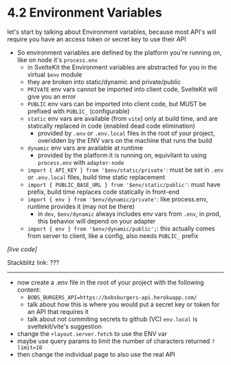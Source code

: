 # 4.2 Environment Variables

let's start by talking about Environment variables, because most API's will require you have an access token or secret key to use their API

- So environment variables are defined by the platform you're running on, like on node it's `process.env`
  - in SvelteKit the Environment variables are abstracted for you in the virtual `$env` module
  - they are broken into static/dynamic and private/public
  - `PRIVATE` env vars cannot be imported into client code, SvelteKit will give you an error
  - `PUBLIC` env vars can be imported into client code, but MUST be prefixed with `PUBLIC_` (configurable)
  - `static` env vars are available (from `vite`) only at build time, and are statically replaced in code (enabled dead code elimination)
    - provided by `.env` or `.env.local` files in the root of your project, overidden by the ENV vars on the machine that runs the build
  - `dynamic` env vars are available at runtime
    - provided by the platform it is running on, equivilant to using `process.env` with `adapter-node`
  - `import { API_KEY } from '$env/static/private'`: must be set in `.env` or `.env.local` files, build time static replacement
  - `import { PUBLIC_BASE_URL } from '$env/static/public'`: must have prefix, build time replaces code statically in front-end
  - `import { env } from '$env/dynamic/private'`: like process.env, runtime provides it (may not be there)
    - in `dev`, `$env/dynamic` always includes env vars from `.env`, in prod, this behavior will depend on your adapter
  - `import { env } from '$env/dynamic/public';`: this actually comes from server to client, like a config, also needs `PUBLIC_` prefix

_[live code]_

Stackblitz link: ???

---

- now create a .env file in the root of your project with the following content:
  - `BOBS_BURGERS_API=https://bobsburgers-api.herokuapp.com/`
  - talk about how this is where you would put a secret key or token for an API that requires it
  - talk about not commiting secrets to github (VC) `env.local` is sveltekit/vite's suggestion
- change the `+layout.server.fetch` to use the ENV var
- maybe use query params to limit the number of characters returned `?limit=10`
- then change the individual page to also use the real API
